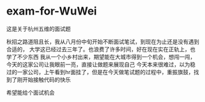 # exam-for-WuWei
这是关于杭州五维的面试题

秋招之路道阻且长，我从八月份中旬开始不断面试笔试，到现在为止还是没有遇到合适的，
大学这已经过去三年了。也浪费了许多时间，好在现在实在正轨上，也学了不少东西
我从一个小乡村出来，期望能在大城市得到一个机会，想闯一闯，
今天的这家公司让我眼前一亮，直接让做题来展现自己
今天本来很难过，以为稳过的一家公司，上午看到hr面挂了，但是在今天做笔试题的过程中，重振旗鼓，找到了刚开始接触代码的快乐

希望能给个面试机会
